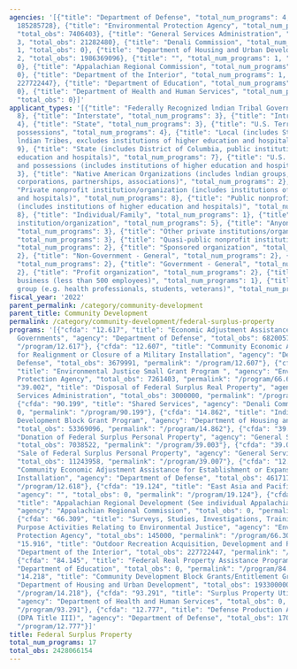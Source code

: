 ```yaml
---
agencies: '[{"title": "Department of Defense", "total_num_programs": 4, "total_obs":
  185285728}, {"title": "Environmental Protection Agency", "total_num_programs": 2,
  "total_obs": 7406403}, {"title": "General Services Administration", "total_num_programs":
  3, "total_obs": 21282480}, {"title": "Denali Commission", "total_num_programs":
  1, "total_obs": 0}, {"title": "Department of Housing and Urban Development", "total_num_programs":
  2, "total_obs": 1986369096}, {"title": "", "total_num_programs": 1, "total_obs":
  0}, {"title": "Appalachian Regional Commission", "total_num_programs": 1, "total_obs":
  0}, {"title": "Department of the Interior", "total_num_programs": 1, "total_obs":
  227722447}, {"title": "Department of Education", "total_num_programs": 1, "total_obs":
  0}, {"title": "Department of Health and Human Services", "total_num_programs": 1,
  "total_obs": 0}]'
applicant_types: '[{"title": "Federally Recognized lndian Tribal Governments", "total_num_programs":
  8}, {"title": "Interstate", "total_num_programs": 3}, {"title": "Intrastate", "total_num_programs":
  4}, {"title": "State", "total_num_programs": 3}, {"title": "U.S. Territories and
  possessions", "total_num_programs": 4}, {"title": "Local (includes State-designated
  lndian Tribes, excludes institutions of higher education and hospitals", "total_num_programs":
  9}, {"title": "State (includes District of Columbia, public institutions of higher
  education and hospitals)", "total_num_programs": 7}, {"title": "U.S. Territories
  and possessions (includes institutions of higher education and hospitals)", "total_num_programs":
  3}, {"title": "Native American Organizations (includes lndian groups, cooperatives,
  corporations, partnerships, associations)", "total_num_programs": 2}, {"title":
  "Private nonprofit institution/organization (includes institutions of higher education
  and hospitals)", "total_num_programs": 8}, {"title": "Public nonprofit institution/organization
  (includes institutions of higher education and hospitals)", "total_num_programs":
  8}, {"title": "Individual/Family", "total_num_programs": 1}, {"title": "Other public
  institution/organization", "total_num_programs": 5}, {"title": "Anyone/general public",
  "total_num_programs": 3}, {"title": "Other private institutions/organizations",
  "total_num_programs": 3}, {"title": "Quasi-public nonprofit institution/organization",
  "total_num_programs": 2}, {"title": "Sponsored organization", "total_num_programs":
  2}, {"title": "Non-Government - General", "total_num_programs": 2}, {"title": "Federal",
  "total_num_programs": 2}, {"title": "Government - General", "total_num_programs":
  2}, {"title": "Profit organization", "total_num_programs": 2}, {"title": "Small
  business (less than 500 employees)", "total_num_programs": 1}, {"title": "Specialized
  group (e.g. health professionals, students, veterans)", "total_num_programs": 1}]'
fiscal_year: '2022'
parent_permalink: /category/community-development
parent_title: Community Development
permalink: /category/community-development/federal-surplus-property
programs: '[{"cfda": "12.617", "title": "Economic Adjustment Assistance for State
  Governments", "agency": "Department of Defense", "total_obs": 6820057, "permalink":
  "/program/12.617"}, {"cfda": "12.607", "title": "Community Economic Adjustment Assistance
  for Realignment or Closure of a Military Installation", "agency": "Department of
  Defense", "total_obs": 3679991, "permalink": "/program/12.607"}, {"cfda": "66.604",
  "title": "Environmental Justice Small Grant Program ", "agency": "Environmental
  Protection Agency", "total_obs": 7261403, "permalink": "/program/66.604"}, {"cfda":
  "39.002", "title": "Disposal of Federal Surplus Real Property", "agency": "General
  Services Administration", "total_obs": 3000000, "permalink": "/program/39.002"},
  {"cfda": "90.199", "title": "Shared Services", "agency": "Denali Commission", "total_obs":
  0, "permalink": "/program/90.199"}, {"cfda": "14.862", "title": "Indian Community
  Development Block Grant Program", "agency": "Department of Housing and Urban Development",
  "total_obs": 53369096, "permalink": "/program/14.862"}, {"cfda": "39.003", "title":
  "Donation of Federal Surplus Personal Property", "agency": "General Services Administration",
  "total_obs": 7038522, "permalink": "/program/39.003"}, {"cfda": "39.007", "title":
  "Sale of Federal Surplus Personal Property", "agency": "General Services Administration",
  "total_obs": 11243958, "permalink": "/program/39.007"}, {"cfda": "12.618", "title":
  "Community Economic Adjustment Assistance for Establishment or Expansion of a Military
  Installation", "agency": "Department of Defense", "total_obs": 4617172, "permalink":
  "/program/12.618"}, {"cfda": "19.124", "title": "East Asia and Pacific Grants Program",
  "agency": "", "total_obs": 0, "permalink": "/program/19.124"}, {"cfda": "23.001",
  "title": "Appalachian Regional Development (See individual Appalachian Programs)",
  "agency": "Appalachian Regional Commission", "total_obs": 0, "permalink": "/program/23.001"},
  {"cfda": "66.309", "title": "Surveys, Studies, Investigations, Training and Special
  Purpose Activities Relating to Environmental Justice", "agency": "Environmental
  Protection Agency", "total_obs": 145000, "permalink": "/program/66.309"}, {"cfda":
  "15.916", "title": "Outdoor Recreation Acquisition, Development and Planning", "agency":
  "Department of the Interior", "total_obs": 227722447, "permalink": "/program/15.916"},
  {"cfda": "84.145", "title": "Federal Real Property Assistance Program", "agency":
  "Department of Education", "total_obs": 0, "permalink": "/program/84.145"}, {"cfda":
  "14.218", "title": "Community Development Block Grants/Entitlement Grants", "agency":
  "Department of Housing and Urban Development", "total_obs": 1933000000, "permalink":
  "/program/14.218"}, {"cfda": "93.291", "title": "Surplus Property Utilization",
  "agency": "Department of Health and Human Services", "total_obs": 0, "permalink":
  "/program/93.291"}, {"cfda": "12.777", "title": "Defense Production Act Title III
  (DPA Title III)", "agency": "Department of Defense", "total_obs": 170168508, "permalink":
  "/program/12.777"}]'
title: Federal Surplus Property
total_num_programs: 17
total_obs: 2428066154
---
```

